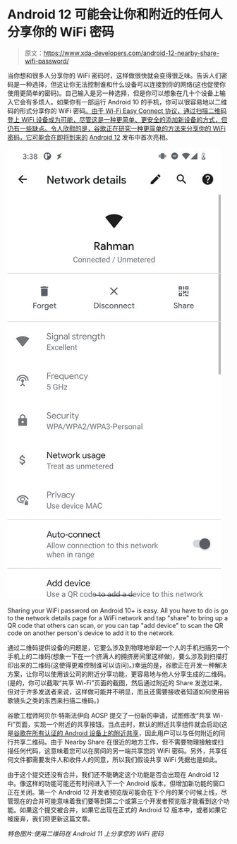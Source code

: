 # Android 12 可能会让你和附近的任何人分享你的 WiFi 密码

> 原文：<https://www.xda-developers.com/android-12-nearby-share-wifi-password/>

当你想和很多人分享你的 WiFi 密码时，这样做很快就会变得很乏味。告诉人们密码是一种选择，但这让你无法控制谁和什么设备可以连接到你的网络(这也促使你使用更简单的密码)。自己输入是另一种选择，但是你可以想象在几十个设备上输入它会有多烦人。如果你有一部运行 Android 10 的手机，你可以很容易地以二维码的形式分享你的 WiFi 密码[。由于 Wi-Fi Easy Connect 协议，通过扫描二维码登上 WiFi 设备成为可能，尽管这是一种更简单、更安全的添加新设备的方式，但仍有一些缺点。令人欣慰的是，谷歌正在研究一种更简单的方法来分享你的 WiFi 密码，它可能会在即将到来的](https://www.xda-developers.com/android-q-beta-changes-google-pixel/#gallery-10:~:text=Wi%2DFi%20network%20sharing%20via%20QR%20codes) [Android 12](https://www.xda-developers.com/android-12/) 发布中首次亮相。

 <picture>![Android 11 network details](img/2cfd9fe3503ebc968e868084dd8f4917.png)</picture> 

Sharing your WiFi password on Android 10+ is easy. All you have to do is go to the network details page for a WiFi network and tap "share" to bring up a QR code that others can scan, or you can tap "add device" to scan the QR code on another person's device to add it to the network.

通过二维码提供设备的问题是，它要么涉及到物理地举起一个人的手机扫描另一个手机上的二维码(想象一下在一个挤满人的拥挤房间里这样做)，要么涉及到扫描打印出来的二维码(这使得更难控制谁可以访问)。)幸运的是，谷歌正在开发一种解决方案，让你可以使用该公司的附近分享功能，更容易地与他人分享生成的二维码。(是的，你可以截取“共享 Wi-Fi”页面的截图，然后通过附近的 Share 发送过来，但对于许多发送者来说，这样做可能并不明显，而且还需要接收者知道如何使用谷歌镜头之类的东西来扫描二维码。)

谷歌工程师阿贝尔·特斯法伊向 AOSP 提交了一份新的申请，试图修改“共享 Wi-Fi”页面，实现一个附近的共享按钮。当点击时，默认的附近共享组件就会启动(这是[谷歌在所有认证的 Android 设备上的附近共享](https://www.xda-developers.com/google-nearby-share-file-sharing-airdrop-clone-android-rolling-out/)，因此用户可以与任何附近的同行共享二维码。由于 Nearby Share 在很近的地方工作，但不需要物理接触或扫描任何代码，这意味着您可以在房间的另一端共享您的 WiFi 密码。另外，共享任何文件都需要发件人和收件人的同意，所以我们假设共享 WiFi 凭据也是如此。

由于这个提交还没有合并，我们还不能确定这个功能是否会出现在 Android 12 中。像这样的功能可能还有时间进入下一个 Android 版本，但增加新功能的窗口正在关闭。第一个 Android 12 开发者预览版可能会在下个月的某个时候上线，尽管现在的合并可能意味着我们要等到第二个或第三个开发者预览版才能看到这个功能。如果这个提交被合并，如果它出现在正式的 Android 12 版本中，或者如果它被废弃，我们将更新这篇文章。

*特色图片:使用二维码在 Android 11 上分享您的 WiFi 密码*
